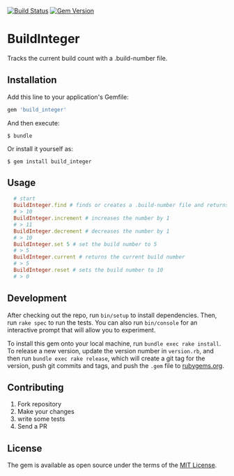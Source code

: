 [![Build Status](https://travis-ci.org/ModHub/build_integer.svg?branch=master)](https://travis-ci.org/ModHub/build_integer) [![Gem Version](https://badge.fury.io/rb/build_integer.svg)](https://badge.fury.io/rb/build_integer)
# BuildInteger

Tracks the current build count with a .build-number file.

## Installation

Add this line to your application's Gemfile:

```ruby
gem 'build_integer'
```

And then execute:

    $ bundle

Or install it yourself as:

    $ gem install build_integer

## Usage

```ruby
  # start
  BuildInteger.find # finds or creates a .build-number file and returns the current build number
  # > 10
  BuildInteger.increment # increases the number by 1
  # > 11
  BuildInteger.decrement # decreases the number by 1
  # > 10
  BuildInteger.set 5 # set the build number to 5
  # > 5
  BuildInteger.current # returns the current build number
  # > 5
  BuildInteger.reset # sets the build number to 10
  # > 0

```

## Development

After checking out the repo, run `bin/setup` to install dependencies. Then, run `rake spec` to run the tests. You can also run `bin/console` for an interactive prompt that will allow you to experiment.

To install this gem onto your local machine, run `bundle exec rake install`. To release a new version, update the version number in `version.rb`, and then run `bundle exec rake release`, which will create a git tag for the version, push git commits and tags, and push the `.gem` file to [rubygems.org](https://rubygems.org).

## Contributing

1. Fork repository
2. Make your changes
3. write some tests
4. Send a PR

## License

The gem is available as open source under the terms of the [MIT License](http://opensource.org/licenses/MIT).
